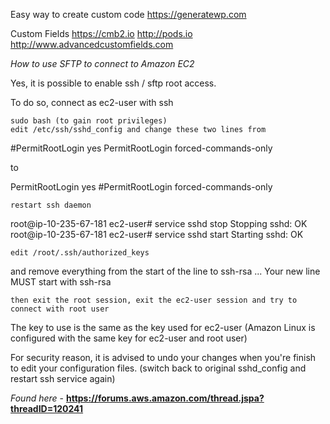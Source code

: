 Easy way to create custom code
https://generatewp.com

Custom Fields
https://cmb2.io
http://pods.io
http://www.advancedcustomfields.com


*How to use SFTP to connect to Amazon EC2*

Yes, it is possible to enable ssh / sftp root access.

To do so, connect as ec2-user with ssh

    sudo bash (to gain root privileges)
    edit /etc/ssh/sshd_config and change these two lines from


#PermitRootLogin yes
PermitRootLogin forced-commands-only

to

PermitRootLogin yes
#PermitRootLogin forced-commands-only

    restart ssh daemon


root@ip-10-235-67-181 ec2-user# service sshd stop
Stopping sshd: OK
root@ip-10-235-67-181 ec2-user# service sshd start
Starting sshd: OK

    edit /root/.ssh/authorized_keys


and remove everything from the start of the line to ssh-rsa ...
Your new line MUST start with ssh-rsa

    then exit the root session, exit the ec2-user session and try to connect with root user


The key to use is the same as the key used for ec2-user (Amazon Linux is configured with the same key for ec2-user and root user)

For security reason, it is advised to undo your changes when you're finish to edit your configuration files. (switch back to original sshd_config and restart ssh service again)

*Found here* - **https://forums.aws.amazon.com/thread.jspa?threadID=120241**
